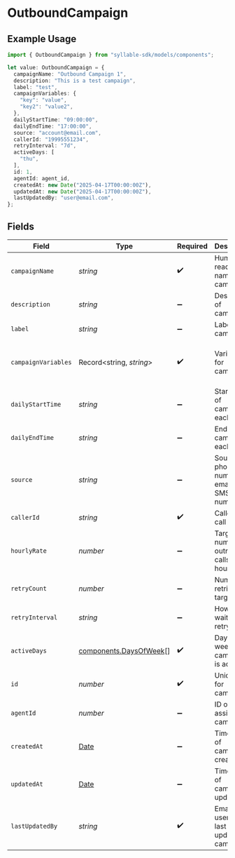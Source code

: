 # OutboundCampaign

## Example Usage

```typescript
import { OutboundCampaign } from "syllable-sdk/models/components";

let value: OutboundCampaign = {
  campaignName: "Outbound Campaign 1",
  description: "This is a test campaign",
  label: "test",
  campaignVariables: {
    "key": "value",
    "key2": "value2",
  },
  dailyStartTime: "09:00:00",
  dailyEndTime: "17:00:00",
  source: "account@email.com",
  callerId: "19995551234",
  retryInterval: "7d",
  activeDays: [
    "thu",
  ],
  id: 1,
  agentId: agent_id,
  createdAt: new Date("2025-04-17T00:00:00Z"),
  updatedAt: new Date("2025-04-17T00:00:00Z"),
  lastUpdatedBy: "user@email.com",
};
```

## Fields

| Field                                                                                         | Type                                                                                          | Required                                                                                      | Description                                                                                   | Example                                                                                       |
| --------------------------------------------------------------------------------------------- | --------------------------------------------------------------------------------------------- | --------------------------------------------------------------------------------------------- | --------------------------------------------------------------------------------------------- | --------------------------------------------------------------------------------------------- |
| `campaignName`                                                                                | *string*                                                                                      | :heavy_check_mark:                                                                            | Human readable name of campaign                                                               | Outbound Campaign 1                                                                           |
| `description`                                                                                 | *string*                                                                                      | :heavy_minus_sign:                                                                            | Description of campaign                                                                       | This is a test campaign                                                                       |
| `label`                                                                                       | *string*                                                                                      | :heavy_minus_sign:                                                                            | Label for campaign                                                                            | test                                                                                          |
| `campaignVariables`                                                                           | Record<string, *string*>                                                                      | :heavy_check_mark:                                                                            | Variables for campaign                                                                        | {<br/>"key": "value",<br/>"key2": "value2"<br/>}                                              |
| `dailyStartTime`                                                                              | *string*                                                                                      | :heavy_minus_sign:                                                                            | Start time of campaign each day                                                               | 09:00:00                                                                                      |
| `dailyEndTime`                                                                                | *string*                                                                                      | :heavy_minus_sign:                                                                            | End time of campaign each day                                                                 | 17:00:00                                                                                      |
| `source`                                                                                      | *string*                                                                                      | :heavy_minus_sign:                                                                            | Source phone number, email, or SMS number                                                     | +19032900844                                                                                  |
| `callerId`                                                                                    | *string*                                                                                      | :heavy_check_mark:                                                                            | Caller ID for call                                                                            | 19995551234                                                                                   |
| `hourlyRate`                                                                                  | *number*                                                                                      | :heavy_minus_sign:                                                                            | Target number of outreach calls per hour                                                      | 25                                                                                            |
| `retryCount`                                                                                  | *number*                                                                                      | :heavy_minus_sign:                                                                            | Number of retries per target                                                                  | 1                                                                                             |
| `retryInterval`                                                                               | *string*                                                                                      | :heavy_minus_sign:                                                                            | How long to wait before retrying                                                              | 30m                                                                                           |
| `activeDays`                                                                                  | [components.DaysOfWeek](../../models/components/daysofweek.md)[]                              | :heavy_check_mark:                                                                            | Days of the week when campaign is active                                                      | ["mon", "tue", "wed", "thu", "fri"]                                                           |
| `id`                                                                                          | *number*                                                                                      | :heavy_check_mark:                                                                            | Unique ID for campaign                                                                        | 1                                                                                             |
| `agentId`                                                                                     | *number*                                                                                      | :heavy_minus_sign:                                                                            | ID of agent assigned to campaign                                                              | agent_id                                                                                      |
| `createdAt`                                                                                   | [Date](https://developer.mozilla.org/en-US/docs/Web/JavaScript/Reference/Global_Objects/Date) | :heavy_minus_sign:                                                                            | Timestamp of campaign creation                                                                | 2025-04-17T00:00:00Z                                                                          |
| `updatedAt`                                                                                   | [Date](https://developer.mozilla.org/en-US/docs/Web/JavaScript/Reference/Global_Objects/Date) | :heavy_minus_sign:                                                                            | Timestamp of campaign update                                                                  | 2025-04-17T00:00:00Z                                                                          |
| `lastUpdatedBy`                                                                               | *string*                                                                                      | :heavy_check_mark:                                                                            | Email of user who last updated campaign                                                       | user@email.com                                                                                |